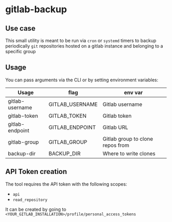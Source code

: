 # gitlab-backup

## Use case

This small utility is meant to be run via `cron` or `systemd` timers to
backup periodically `git` repositories hosted on a gitlab instance and
belonging to a specific group

## Usage

You can pass arguments via the CLI or by setting environment variables:

| Usage | flag | env var|
|-------|------|--------|
| gitlab-username | GITLAB_USERNAME | Gitlab username |
| gitlab-token | GITLAB_TOKEN | Gitlab token |
| gitlab-endpoint | GITLAB_ENDPOINT | Gitlab URL |
| gitlab-group | GITLAB_GROUP | Gitlab group to clone repos from |
| backup-dir | BACKUP_DIR | Where to write clones |

## API Token creation

The tool requires the API token with the following scopes:

* `api`
* `read_repository`

It can be created by going to `<YOUR_GITLAB_INSTALLATION>/profile/personal_access_tokens`
